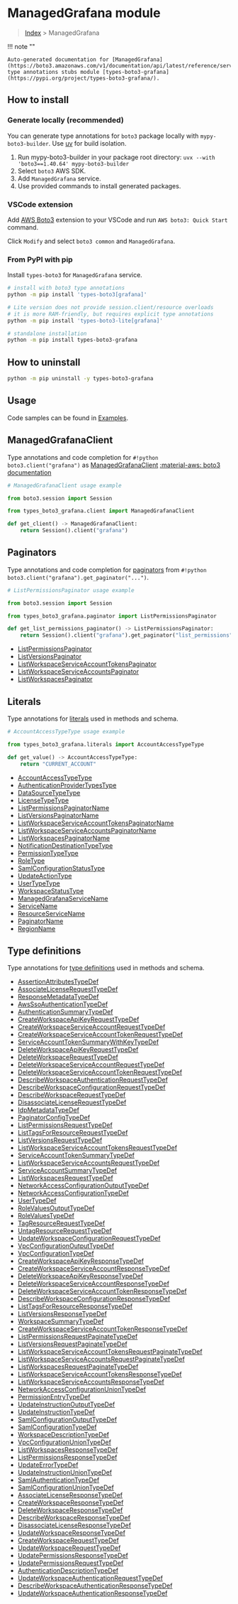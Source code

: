 #  ManagedGrafana module

> [Index](../README.md) > ManagedGrafana

!!! note ""

    Auto-generated documentation for [ManagedGrafana](https://boto3.amazonaws.com/v1/documentation/api/latest/reference/services/grafana.html#managedgrafana)
    type annotations stubs module [types-boto3-grafana](https://pypi.org/project/types-boto3-grafana/).

## How to install

### Generate locally (recommended)

You can generate type annotations for `boto3` package locally with `mypy-boto3-builder`.
Use [uv](https://docs.astral.sh/uv/getting-started/installation/) for build isolation.

1. Run mypy-boto3-builder in your package root directory: `uvx --with 'boto3==1.40.64' mypy-boto3-builder`
1. Select `boto3` AWS SDK.
1. Add `ManagedGrafana` service.
1. Use provided commands to install generated packages.


### VSCode extension

Add [AWS Boto3](https://marketplace.visualstudio.com/items?itemName=Boto3typed.boto3-ide)
extension to your VSCode and run `AWS boto3: Quick Start` command.

Click `Modify` and select `boto3 common` and `ManagedGrafana`.


### From PyPI with pip

Install `types-boto3` for `ManagedGrafana` service.

```bash
# install with boto3 type annotations
python -m pip install 'types-boto3[grafana]'

# Lite version does not provide session.client/resource overloads
# it is more RAM-friendly, but requires explicit type annotations
python -m pip install 'types-boto3-lite[grafana]'

# standalone installation
python -m pip install types-boto3-grafana
```



## How to uninstall

```bash
python -m pip uninstall -y types-boto3-grafana
```

## Usage

Code samples can be found in [Examples](./usage.md).

## ManagedGrafanaClient

Type annotations and code completion for  `#!python boto3.client("grafana")` as [ManagedGrafanaClient](./client.md)
[:material-aws: boto3 documentation](https://boto3.amazonaws.com/v1/documentation/api/latest/reference/services/grafana.html#ManagedGrafana.Client)

```python
# ManagedGrafanaClient usage example

from boto3.session import Session

from types_boto3_grafana.client import ManagedGrafanaClient

def get_client() -> ManagedGrafanaClient:
    return Session().client("grafana")
```


## Paginators

Type annotations and code completion for [paginators](./paginators.md)
from `#!python boto3.client("grafana").get_paginator("...")`.

```python
# ListPermissionsPaginator usage example

from boto3.session import Session

from types_boto3_grafana.paginator import ListPermissionsPaginator

def get_list_permissions_paginator() -> ListPermissionsPaginator:
    return Session().client("grafana").get_paginator("list_permissions"))
```

- [ListPermissionsPaginator](./paginators.md#listpermissionspaginator)
- [ListVersionsPaginator](./paginators.md#listversionspaginator)
- [ListWorkspaceServiceAccountTokensPaginator](./paginators.md#listworkspaceserviceaccounttokenspaginator)
- [ListWorkspaceServiceAccountsPaginator](./paginators.md#listworkspaceserviceaccountspaginator)
- [ListWorkspacesPaginator](./paginators.md#listworkspacespaginator)









## Literals

Type annotations for [literals](./literals.md) used in methods and schema.

```python
# AccountAccessTypeType usage example

from types_boto3_grafana.literals import AccountAccessTypeType

def get_value() -> AccountAccessTypeType:
    return "CURRENT_ACCOUNT"
```

- [AccountAccessTypeType](./literals.md#accountaccesstypetype)
- [AuthenticationProviderTypesType](./literals.md#authenticationprovidertypestype)
- [DataSourceTypeType](./literals.md#datasourcetypetype)
- [LicenseTypeType](./literals.md#licensetypetype)
- [ListPermissionsPaginatorName](./literals.md#listpermissionspaginatorname)
- [ListVersionsPaginatorName](./literals.md#listversionspaginatorname)
- [ListWorkspaceServiceAccountTokensPaginatorName](./literals.md#listworkspaceserviceaccounttokenspaginatorname)
- [ListWorkspaceServiceAccountsPaginatorName](./literals.md#listworkspaceserviceaccountspaginatorname)
- [ListWorkspacesPaginatorName](./literals.md#listworkspacespaginatorname)
- [NotificationDestinationTypeType](./literals.md#notificationdestinationtypetype)
- [PermissionTypeType](./literals.md#permissiontypetype)
- [RoleType](./literals.md#roletype)
- [SamlConfigurationStatusType](./literals.md#samlconfigurationstatustype)
- [UpdateActionType](./literals.md#updateactiontype)
- [UserTypeType](./literals.md#usertypetype)
- [WorkspaceStatusType](./literals.md#workspacestatustype)
- [ManagedGrafanaServiceName](./literals.md#managedgrafanaservicename)
- [ServiceName](./literals.md#servicename)
- [ResourceServiceName](./literals.md#resourceservicename)
- [PaginatorName](./literals.md#paginatorname)
- [RegionName](./literals.md#regionname)




## Type definitions

Type annotations for [type definitions](./type_defs.md) used in methods and schema.

- [AssertionAttributesTypeDef](./type_defs.md#assertionattributestypedef)
- [AssociateLicenseRequestTypeDef](./type_defs.md#associatelicenserequesttypedef)
- [ResponseMetadataTypeDef](./type_defs.md#responsemetadatatypedef)
- [AwsSsoAuthenticationTypeDef](./type_defs.md#awsssoauthenticationtypedef)
- [AuthenticationSummaryTypeDef](./type_defs.md#authenticationsummarytypedef)
- [CreateWorkspaceApiKeyRequestTypeDef](./type_defs.md#createworkspaceapikeyrequesttypedef)
- [CreateWorkspaceServiceAccountRequestTypeDef](./type_defs.md#createworkspaceserviceaccountrequesttypedef)
- [CreateWorkspaceServiceAccountTokenRequestTypeDef](./type_defs.md#createworkspaceserviceaccounttokenrequesttypedef)
- [ServiceAccountTokenSummaryWithKeyTypeDef](./type_defs.md#serviceaccounttokensummarywithkeytypedef)
- [DeleteWorkspaceApiKeyRequestTypeDef](./type_defs.md#deleteworkspaceapikeyrequesttypedef)
- [DeleteWorkspaceRequestTypeDef](./type_defs.md#deleteworkspacerequesttypedef)
- [DeleteWorkspaceServiceAccountRequestTypeDef](./type_defs.md#deleteworkspaceserviceaccountrequesttypedef)
- [DeleteWorkspaceServiceAccountTokenRequestTypeDef](./type_defs.md#deleteworkspaceserviceaccounttokenrequesttypedef)
- [DescribeWorkspaceAuthenticationRequestTypeDef](./type_defs.md#describeworkspaceauthenticationrequesttypedef)
- [DescribeWorkspaceConfigurationRequestTypeDef](./type_defs.md#describeworkspaceconfigurationrequesttypedef)
- [DescribeWorkspaceRequestTypeDef](./type_defs.md#describeworkspacerequesttypedef)
- [DisassociateLicenseRequestTypeDef](./type_defs.md#disassociatelicenserequesttypedef)
- [IdpMetadataTypeDef](./type_defs.md#idpmetadatatypedef)
- [PaginatorConfigTypeDef](./type_defs.md#paginatorconfigtypedef)
- [ListPermissionsRequestTypeDef](./type_defs.md#listpermissionsrequesttypedef)
- [ListTagsForResourceRequestTypeDef](./type_defs.md#listtagsforresourcerequesttypedef)
- [ListVersionsRequestTypeDef](./type_defs.md#listversionsrequesttypedef)
- [ListWorkspaceServiceAccountTokensRequestTypeDef](./type_defs.md#listworkspaceserviceaccounttokensrequesttypedef)
- [ServiceAccountTokenSummaryTypeDef](./type_defs.md#serviceaccounttokensummarytypedef)
- [ListWorkspaceServiceAccountsRequestTypeDef](./type_defs.md#listworkspaceserviceaccountsrequesttypedef)
- [ServiceAccountSummaryTypeDef](./type_defs.md#serviceaccountsummarytypedef)
- [ListWorkspacesRequestTypeDef](./type_defs.md#listworkspacesrequesttypedef)
- [NetworkAccessConfigurationOutputTypeDef](./type_defs.md#networkaccessconfigurationoutputtypedef)
- [NetworkAccessConfigurationTypeDef](./type_defs.md#networkaccessconfigurationtypedef)
- [UserTypeDef](./type_defs.md#usertypedef)
- [RoleValuesOutputTypeDef](./type_defs.md#rolevaluesoutputtypedef)
- [RoleValuesTypeDef](./type_defs.md#rolevaluestypedef)
- [TagResourceRequestTypeDef](./type_defs.md#tagresourcerequesttypedef)
- [UntagResourceRequestTypeDef](./type_defs.md#untagresourcerequesttypedef)
- [UpdateWorkspaceConfigurationRequestTypeDef](./type_defs.md#updateworkspaceconfigurationrequesttypedef)
- [VpcConfigurationOutputTypeDef](./type_defs.md#vpcconfigurationoutputtypedef)
- [VpcConfigurationTypeDef](./type_defs.md#vpcconfigurationtypedef)
- [CreateWorkspaceApiKeyResponseTypeDef](./type_defs.md#createworkspaceapikeyresponsetypedef)
- [CreateWorkspaceServiceAccountResponseTypeDef](./type_defs.md#createworkspaceserviceaccountresponsetypedef)
- [DeleteWorkspaceApiKeyResponseTypeDef](./type_defs.md#deleteworkspaceapikeyresponsetypedef)
- [DeleteWorkspaceServiceAccountResponseTypeDef](./type_defs.md#deleteworkspaceserviceaccountresponsetypedef)
- [DeleteWorkspaceServiceAccountTokenResponseTypeDef](./type_defs.md#deleteworkspaceserviceaccounttokenresponsetypedef)
- [DescribeWorkspaceConfigurationResponseTypeDef](./type_defs.md#describeworkspaceconfigurationresponsetypedef)
- [ListTagsForResourceResponseTypeDef](./type_defs.md#listtagsforresourceresponsetypedef)
- [ListVersionsResponseTypeDef](./type_defs.md#listversionsresponsetypedef)
- [WorkspaceSummaryTypeDef](./type_defs.md#workspacesummarytypedef)
- [CreateWorkspaceServiceAccountTokenResponseTypeDef](./type_defs.md#createworkspaceserviceaccounttokenresponsetypedef)
- [ListPermissionsRequestPaginateTypeDef](./type_defs.md#listpermissionsrequestpaginatetypedef)
- [ListVersionsRequestPaginateTypeDef](./type_defs.md#listversionsrequestpaginatetypedef)
- [ListWorkspaceServiceAccountTokensRequestPaginateTypeDef](./type_defs.md#listworkspaceserviceaccounttokensrequestpaginatetypedef)
- [ListWorkspaceServiceAccountsRequestPaginateTypeDef](./type_defs.md#listworkspaceserviceaccountsrequestpaginatetypedef)
- [ListWorkspacesRequestPaginateTypeDef](./type_defs.md#listworkspacesrequestpaginatetypedef)
- [ListWorkspaceServiceAccountTokensResponseTypeDef](./type_defs.md#listworkspaceserviceaccounttokensresponsetypedef)
- [ListWorkspaceServiceAccountsResponseTypeDef](./type_defs.md#listworkspaceserviceaccountsresponsetypedef)
- [NetworkAccessConfigurationUnionTypeDef](./type_defs.md#networkaccessconfigurationuniontypedef)
- [PermissionEntryTypeDef](./type_defs.md#permissionentrytypedef)
- [UpdateInstructionOutputTypeDef](./type_defs.md#updateinstructionoutputtypedef)
- [UpdateInstructionTypeDef](./type_defs.md#updateinstructiontypedef)
- [SamlConfigurationOutputTypeDef](./type_defs.md#samlconfigurationoutputtypedef)
- [SamlConfigurationTypeDef](./type_defs.md#samlconfigurationtypedef)
- [WorkspaceDescriptionTypeDef](./type_defs.md#workspacedescriptiontypedef)
- [VpcConfigurationUnionTypeDef](./type_defs.md#vpcconfigurationuniontypedef)
- [ListWorkspacesResponseTypeDef](./type_defs.md#listworkspacesresponsetypedef)
- [ListPermissionsResponseTypeDef](./type_defs.md#listpermissionsresponsetypedef)
- [UpdateErrorTypeDef](./type_defs.md#updateerrortypedef)
- [UpdateInstructionUnionTypeDef](./type_defs.md#updateinstructionuniontypedef)
- [SamlAuthenticationTypeDef](./type_defs.md#samlauthenticationtypedef)
- [SamlConfigurationUnionTypeDef](./type_defs.md#samlconfigurationuniontypedef)
- [AssociateLicenseResponseTypeDef](./type_defs.md#associatelicenseresponsetypedef)
- [CreateWorkspaceResponseTypeDef](./type_defs.md#createworkspaceresponsetypedef)
- [DeleteWorkspaceResponseTypeDef](./type_defs.md#deleteworkspaceresponsetypedef)
- [DescribeWorkspaceResponseTypeDef](./type_defs.md#describeworkspaceresponsetypedef)
- [DisassociateLicenseResponseTypeDef](./type_defs.md#disassociatelicenseresponsetypedef)
- [UpdateWorkspaceResponseTypeDef](./type_defs.md#updateworkspaceresponsetypedef)
- [CreateWorkspaceRequestTypeDef](./type_defs.md#createworkspacerequesttypedef)
- [UpdateWorkspaceRequestTypeDef](./type_defs.md#updateworkspacerequesttypedef)
- [UpdatePermissionsResponseTypeDef](./type_defs.md#updatepermissionsresponsetypedef)
- [UpdatePermissionsRequestTypeDef](./type_defs.md#updatepermissionsrequesttypedef)
- [AuthenticationDescriptionTypeDef](./type_defs.md#authenticationdescriptiontypedef)
- [UpdateWorkspaceAuthenticationRequestTypeDef](./type_defs.md#updateworkspaceauthenticationrequesttypedef)
- [DescribeWorkspaceAuthenticationResponseTypeDef](./type_defs.md#describeworkspaceauthenticationresponsetypedef)
- [UpdateWorkspaceAuthenticationResponseTypeDef](./type_defs.md#updateworkspaceauthenticationresponsetypedef)

